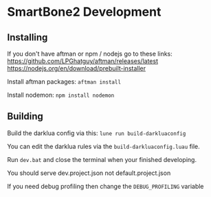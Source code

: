 # SmartBone2 Development

## Installing

If you don't have aftman or npm / nodejs go to these links:
https://github.com/LPGhatguy/aftman/releases/latest
https://nodejs.org/en/download/prebuilt-installer

Install aftman packages:
`aftman install`

Install nodemon:
`npm install nodemon`

## Building

Build the darklua config via this:
`lune run build-darkluaconfig`

You can edit the darklua rules via the `build-darkluaconfig.luau` file.

Run `dev.bat` and close the terminal when your finished developing.

You should serve dev.project.json not default.project.json

If you need debug profiling then change the `DEBUG_PROFILING` variable
